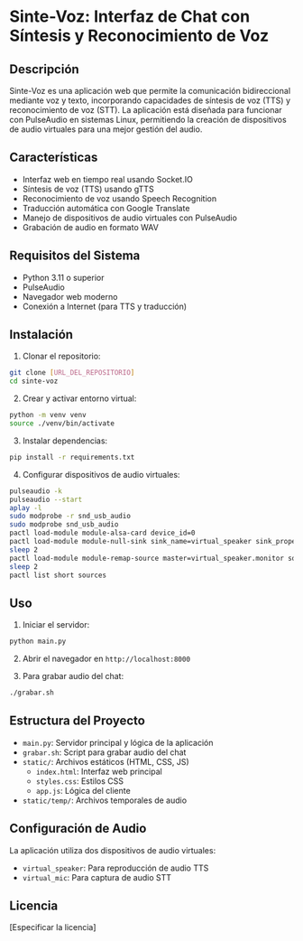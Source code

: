 # Sinte-Voz: Interfaz de Chat con Síntesis y Reconocimiento de Voz

## Descripción
Sinte-Voz es una aplicación web que permite la comunicación bidireccional mediante voz y texto, incorporando capacidades de síntesis de voz (TTS) y reconocimiento de voz (STT). La aplicación está diseñada para funcionar con PulseAudio en sistemas Linux, permitiendo la creación de dispositivos de audio virtuales para una mejor gestión del audio.

## Características
- Interfaz web en tiempo real usando Socket.IO
- Síntesis de voz (TTS) usando gTTS
- Reconocimiento de voz usando Speech Recognition
- Traducción automática con Google Translate
- Manejo de dispositivos de audio virtuales con PulseAudio
- Grabación de audio en formato WAV

## Requisitos del Sistema
- Python 3.11 o superior
- PulseAudio
- Navegador web moderno
- Conexión a Internet (para TTS y traducción)

## Instalación

1. Clonar el repositorio:
```bash
git clone [URL_DEL_REPOSITORIO]
cd sinte-voz
```

2. Crear y activar entorno virtual:
```bash
python -m venv venv
source ./venv/bin/activate
```

3. Instalar dependencias:
```bash
pip install -r requirements.txt
```

4. Configurar dispositivos de audio virtuales:
```bash
pulseaudio -k
pulseaudio --start
aplay -l
sudo modprobe -r snd_usb_audio
sudo modprobe snd_usb_audio
pactl load-module module-alsa-card device_id=0
pactl load-module module-null-sink sink_name=virtual_speaker sink_properties=device.description="Virtual_Speaker"
sleep 2
pactl load-module module-remap-source master=virtual_speaker.monitor source_properties=device.description="Virtual_Microphone_Input"
sleep 2
pactl list short sources
```

## Uso

1. Iniciar el servidor:
```bash
python main.py
```

2. Abrir el navegador en `http://localhost:8000`

3. Para grabar audio del chat:
```bash
./grabar.sh
```

## Estructura del Proyecto
- `main.py`: Servidor principal y lógica de la aplicación
- `grabar.sh`: Script para grabar audio del chat
- `static/`: Archivos estáticos (HTML, CSS, JS)
  - `index.html`: Interfaz web principal
  - `styles.css`: Estilos CSS
  - `app.js`: Lógica del cliente
- `static/temp/`: Archivos temporales de audio

## Configuración de Audio
La aplicación utiliza dos dispositivos de audio virtuales:
- `virtual_speaker`: Para reproducción de audio TTS
- `virtual_mic`: Para captura de audio STT

## Licencia
[Especificar la licencia]
